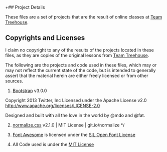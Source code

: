 +## Project Details
 
 These files are a set of projects that are the result of online classes at [Team Treehouse](http://www.teamtreehouse.com/). 
 
 ## Copyrights and Licenses

 I claim no copyright to any of the results of the projects located in these files, as they are copies of the original lessons from [Team Treehouse](http://www.teamtreehouse.com/). 

 The following are the projects and code used in these files, which may or may not reflect the current state of the code, but is intended to generally assert that the material herein are either freely licensed or from other sources. 
 
 1) [Bootstrap](http://www.getbootstrap.com/) v3.0.0
 
  Copyright 2013 Twitter, Inc
  Licensed under the Apache License v2.0
  http://www.apache.org/licenses/LICENSE-2.0
 
  Designed and built with all the love in the world by @mdo and @fat.

 2) [normalize.css](http://necolas.github.io/normalize.css/) v2.1.0 | MIT License | git.io/normalize */

 3) [Font Awesome](http://fontawesome.io) is licensed under the [SIL Open Font License](http://scripts.sil.org/cms/scripts/page.php?site_id=nrsi&id=OFL)

 4) All Code used is under the [MIT License](http://opensource.org/licenses/mit-license.html)

